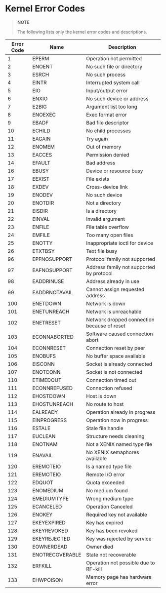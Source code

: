 # Kernel Error Codes

> **NOTE**
>
> The following lists only the kernel error codes and descriptions.

| Error Code| Name| Description|
|-------|------|-----|
| 1 | EPERM | Operation not permitted |
| 2 | ENOENT | No such file or directory |
| 3 | ESRCH | No such process |
| 4 | EINTR | Interrupted system call |
| 5 | EIO | Input/output error |
| 6 | ENXIO | No such device or address |
| 7 | E2BIG | Argument list too long |
| 8 | ENOEXEC | Exec format error |
| 9 | EBADF | Bad file descriptor |
| 10 | ECHILD | No child processes |
| 11 | EAGAIN | Try again |
| 12 | ENOMEM | Out of memory |
| 13 | EACCES | Permission denied |
| 14 | EFAULT | Bad address |
| 16 | EBUSY | Device or resource busy |
| 17 | EEXIST | File exists |
| 18 | EXDEV | Cross-device link |
| 19 | ENODEV | No such device |
| 20 | ENOTDIR | Not a directory |
| 21 | EISDIR | Is a directory |
| 22 | EINVAL | Invalid argument |
| 23 | ENFILE | File table overflow |
| 24 | EMFILE | Too many open files |
| 25 | ENOTTY | Inappropriate ioctl for device |
| 26 | ETXTBSY | Text file busy |
| 96 | EPFNOSUPPORT | Protocol family not supported |
| 97 | EAFNOSUPPORT | Address family not supported by protocol |
| 98 | EADDRINUSE | Address already in use |
| 99 | EADDRNOTAVAIL | Cannot assign requested address |
| 100 | ENETDOWN | Network is down |
| 101 | ENETUNREACH | Network is unreachable |
| 102 | ENETRESET | Network dropped connection because of reset |
| 103 | ECONNABORTED | Software caused connection abort |
| 104 | ECONNRESET | Connection reset by peer |
| 105 | ENOBUFS | No buffer space available |
| 106 | EISCONN | Socket is already connected |
| 107 | ENOTCONN | Socket is not connected |
| 110 | ETIMEDOUT | Connection timed out |
| 111 | ECONNREFUSED | Connection refused |
| 112 | EHOSTDOWN | Host is down |
| 113 | EHOSTUNREACH | No route to host |
| 114 | EALREADY | Operation already in progress |
| 115 | EINPROGRESS | Operation now in progress |
| 116 | ESTALE | Stale file handle |
| 117 | EUCLEAN | Structure needs cleaning |
| 118 | ENOTNAM | Not a XENIX named type file |
| 119 | ENAVAIL | No XENIX semaphores available |
| 120 | EREMOTEIO | Is a named type file |
| 121 | EREMOTEIO | Remote I/O error |
| 122 | EDQUOT | Quota exceeded |
| 123 | ENOMEDIUM | No medium found |
| 124 | EMEDIUMTYPE | Wrong medium type |
| 125 | ECANCELED | Operation Canceled |
| 126 | ENOKEY | Required key not available |
| 127 | EKEYEXPIRED | Key has expired |
| 128 | EKEYREVOKED | Key has been revoked |
| 129 | EKEYREJECTED | Key was rejected by service |
| 130 | EOWNERDEAD | Owner died |
| 131 | ENOTRECOVERABLE | State not recoverable |
| 132 | ERFKILL | Operation not possible due to RF-kill |
| 133 | EHWPOISON | Memory page has hardware error |
